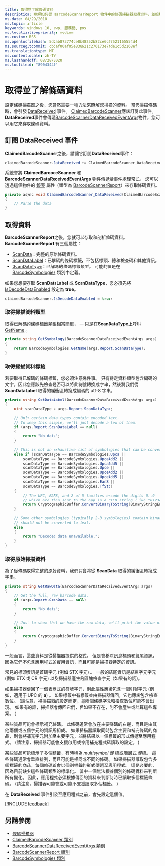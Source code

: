 ```yaml
---
title: 取得並了解條碼資料
description: 瞭解如何從 BarcodeScannerReport 物件中的條碼掃描器取得資料，並瞭解其格式和內容。
ms.date: 08/29/2018
ms.topic: article
keywords: windows 10, uwp, 服務點, pos
ms.localizationpriority: medium
ms.custom: RS5
ms.openlocfilehash: 5d2ab873774ce8b48252b82ce6cf7521165554d4
ms.sourcegitcommit: cb5af00af05e838621c270173e7fde1c5d2168ef
ms.translationtype: MT
ms.contentlocale: zh-TW
ms.lasthandoff: 08/28/2020
ms.locfileid: "89043440"
---
```

# <a name="obtain-and-understand-barcode-data"></a>取得並了解條碼資料

設定條碼掃描器之後，您當然需要一種方法來瞭解您掃描的資料。 當您掃描條碼時，會引發 [DataReceived](https://docs.microsoft.com/uwp/api/windows.devices.pointofservice.claimedbarcodescanner.datareceived) 事件。 [ClaimedBarcodeScanner](https://docs.microsoft.com/uwp/api/windows.devices.pointofservice.claimedbarcodescanner)應該訂閱此事件。 **DataReceived**事件會傳遞[BarcodeScannerDataReceivedEventArgs](https://docs.microsoft.com/uwp/api/windows.devices.pointofservice.barcodescannerdatareceivedeventargs)物件，您可以用它來存取條碼資料。

## <a name="subscribe-to-the-datareceived-event"></a>訂閱 DataReceived 事件

**ClaimedBarcodeScanner**之後，請讓它訂閱**DataReceived**事件：

```cs
claimedBarcodeScanner.DataReceived += ClaimedBarcodeScanner_DataReceived;
```

系統會將 **ClaimedBarcodeScanner** 和 **BarcodeScannerDataReceivedEventArgs** 物件傳遞給事件處理常式。 您可以透過這個物件的 [報表](https://docs.microsoft.com/uwp/api/windows.devices.pointofservice.barcodescannerdatareceivedeventargs.report#Windows_Devices_PointOfService_BarcodeScannerDataReceivedEventArgs_Report) 屬性（類型為 [BarcodeScannerReport](https://docs.microsoft.com/uwp/api/windows.devices.pointofservice.barcodescannerreport)）來存取條碼資料。

```cs
private async void ClaimedBarcodeScanner_DataReceived(ClaimedBarcodeScanner sender, BarcodeScannerDataReceivedEventArgs args)
{
    // Parse the data
}
```

## <a name="get-the-data"></a>取得資料

**BarcodeScannerReport**之後，您就可以存取和剖析條碼資料。 **BarcodeScannerReport** 有三個屬性：

* [ScanData](https://docs.microsoft.com/uwp/api/windows.devices.pointofservice.barcodescannerreport.scandata)：完整的原始條碼資料。
* [ScanDataLabel](https://docs.microsoft.com/uwp/api/windows.devices.pointofservice.barcodescannerreport.scandatalabel)：已解碼的條碼標籤，不包括標頭、總和檢查碼和其他資訊。
* [ScanDataType](https://docs.microsoft.com/uwp/api/windows.devices.pointofservice.barcodescannerreport.scandatatype)：已解碼的條碼標籤類型。 可能的值是在 [BarcodeSymbologies](https://docs.microsoft.com/uwp/api/windows.devices.pointofservice.barcodesymbologies) 類別中定義。

如果您想要存取 **ScanDataLabel** 或 **ScanDataType**，您必須先將 [IsDecodeDataEnabled](https://docs.microsoft.com/uwp/api/windows.devices.pointofservice.claimedbarcodescanner.isdecodedataenabled#Windows_Devices_PointOfService_ClaimedBarcodeScanner_IsDecodeDataEnabled) 設定為 **true**。

```cs
claimedBarcodeScanner.IsDecodeDataEnabled = true;
```

### <a name="get-the-scan-data-type"></a>取得掃描資料類型

取得已解碼的條碼標籤類型相當簡單， &mdash; 只是在**ScanDataType**上呼叫[GetName](https://docs.microsoft.com/uwp/api/windows.devices.pointofservice.barcodesymbologies.getname) 。

```cs
private string GetSymbology(BarcodeScannerDataReceivedEventArgs args)
{
    return BarcodeSymbologies.GetName(args.Report.ScanDataType);
}
```

### <a name="get-the-scan-data-label"></a>取得掃描資料標籤

若要取得已解碼的條碼標籤，您必須注意幾件事。 只有特定資料類型包含編碼的文字，因此您應該先檢查是否可以將此符號轉換成字串，然後將我們從 **ScanDataLabel** 取得的緩衝區轉換成編碼的 utf-8 字串。

```cs
private string GetDataLabel(BarcodeScannerDataReceivedEventArgs args)
{
    uint scanDataType = args.Report.ScanDataType;

    // Only certain data types contain encoded text.
    // To keep this simple, we'll just decode a few of them.
    if (args.Report.ScanDataLabel == null)
    {
        return "No data";
    }

    // This is not an exhaustive list of symbologies that can be converted to a string.
    else if (scanDataType == BarcodeSymbologies.Upca ||
        scanDataType == BarcodeSymbologies.UpcaAdd2 ||
        scanDataType == BarcodeSymbologies.UpcaAdd5 ||
        scanDataType == BarcodeSymbologies.Upce ||
        scanDataType == BarcodeSymbologies.UpceAdd2 ||
        scanDataType == BarcodeSymbologies.UpceAdd5 ||
        scanDataType == BarcodeSymbologies.Ean8 ||
        scanDataType == BarcodeSymbologies.TfStd)
    {
        // The UPC, EAN8, and 2 of 5 families encode the digits 0..9
        // which are then sent to the app in a UTF8 string (like "01234").
        return CryptographicBuffer.ConvertBinaryToString(BinaryStringEncoding.Utf8, args.Report.ScanDataLabel);
    }

    // Some other symbologies (typically 2-D symbologies) contain binary data that
    // should not be converted to text.
    else
    {
        return "Decoded data unavailable.";
    }
}
```

### <a name="get-the-raw-scan-data"></a>取得原始掃描資料

為了從條碼取得完整的原始資料，我們只會將從 **ScanData** 取得的緩衝區轉換成字串。

```cs
private string GetRawData(BarcodeScannerDataReceivedEventArgs args)
{
    // Get the full, raw barcode data.
    if (args.Report.ScanData == null)
    {
        return "No data";
    }

    // Just to show that we have the raw data, we'll print the value of the bytes.
    else
    {
        return CryptographicBuffer.ConvertBinaryToString(BinaryStringEncoding.Utf8, args.Report.ScanData);
    }
}
```

一般而言，這些資料是從掃描器提供的格式。 但是會移除訊息標頭和結尾資訊，因為它們不包含應用程式的實用資訊，而且可能是掃描器特定的資訊。

常見的標頭資訊是首碼字元 (例如 STX 字元) 。 一般的結尾資訊是結束字元字元 (例如 ETX 或 CR 字元) 以及掃描器產生的區塊檢查字元（如果有的話）。

如果掃描器傳回了一個表示式的符號字元，則此屬性應該包含一個引號字元 (例如，適用于 UPC 的 **a**) 。 如果標籤中有標籤並由掃描器傳回，它也應該包含檢查數位。  (請注意，視掃描器的設定而定，這兩個條碼字元和檢查數位可能不會出現。 如果有的話，掃描器會傳回它們，但如果不存在，則不會產生或計算這些專案。 ) 

某些貨品可能會標示補充條碼。 此條碼通常會放在主要條碼的右邊，而且是由其他兩個或五個字元的資訊所組成。 如果掃描器讀取同時包含主要和補充條碼的商品，則會將補充字元附加至主要字元，並將結果以一個標籤的形式傳遞至應用程式。  (請注意，掃描器可能會支援啟用或停用補充程式碼讀取的設定。 ) 

某些貨品可能標示了多個標籤，有時稱為 *multisymbol 卷* 標或階層式 *卷*標。 這些條碼通常會垂直排列，而且可能是相同或不同的條碼。 如果掃描器讀取包含多個標籤的商品，每個條碼都會以個別標籤的形式傳遞至應用程式。 這是必要的，因為目前缺少這些條碼類型的標準化。 其中一個無法根據個別的條碼資料來判斷所有變化。 因此，應用程式必須根據傳回的資料來判斷何時已讀取多個標籤條碼。  (請注意，掃描器可能會或可能不支援讀取多個標籤。 ) 

在 **DataReceived** 事件引發至應用程式之前，會先設定這個值。

[!INCLUDE [feedback](./includes/pos-feedback.md)]

## <a name="see-also"></a>另請參閱
* [條碼掃描器](pos-barcodescanner.md)
* [ClaimedBarcodeScanner 類別](https://docs.microsoft.com/uwp/api/windows.devices.pointofservice.barcodesymbologies.getname)
* [BarcodeScannerDataReceivedEventArgs 類別](https://docs.microsoft.com/uwp/api/windows.devices.pointofservice.barcodescannerdatareceivedeventargs)
* [BarcodeScannerReport 類別](https://docs.microsoft.com/uwp/api/windows.devices.pointofservice.barcodescannerreport)
* [BarcodeSymbologies 類別](https://docs.microsoft.com/uwp/api/windows.devices.pointofservice.barcodesymbologies)
